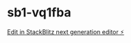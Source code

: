 # sb1-vq1fba

[Edit in StackBlitz next generation editor ⚡️](https://stackblitz.com/~/github.com/sugbarron/sb1-vq1fba)